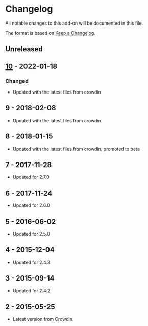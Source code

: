 # Changelog
All notable changes to this add-on will be documented in this file.

The format is based on [Keep a Changelog](https://keepachangelog.com/en/1.0.0/).

## Unreleased


## [10] - 2022-01-18

### Changed
- Updated with the latest files from crowdin

## 9 - 2018-02-08

- Updated with the latest files from crowdin

## 8 - 2018-01-15

- Updated with the latest files from crowdin, promoted to beta

## 7 - 2017-11-28

- Updated for 2.7.0

## 6 - 2017-11-24

- Updated for 2.6.0

## 5 - 2016-06-02

- Updated for 2.5.0

## 4 - 2015-12-04

- Updated for 2.4.3

## 3 - 2015-09-14

- Updated for 2.4.2

## 2 - 2015-05-25

- Latest version from Crowdin.

[10]: https://github.com/zaproxy/zap-core-help/releases/help_ja_JP-v10
